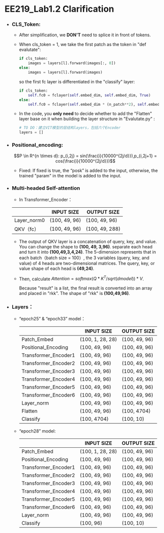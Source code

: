 # EE219_Lab1.2 Clarification

+ ### CLS_Token:

  + After simplification, we **DON'T** need to splice it in front of tokens.  

  + When cls_token = 1, we take the first patch as the token in "def evalutate":

    ```python
    if cls_token:
    	images = layers[l].forward(images[:, 0])
    else:
    	images = layers[l].forward(images)
    ```

    so the first fc layer is differentiated in the "classify" layer:

    ```python
    if cls_token:
    	self.fc0 = fclayer(self.embed_dim, self.embed_dim, True)
    else:
    	self.fc0 = fclayer(self.embed_dim * (n_patch**2), self.embed_dim, True)
    ```

  + In the code,  you **only need** to decide whether to add the "Flatten" layer base on it when building the layer structure in "Evalutate.py" :

    ```python
    # TO DO：建立VIT模型的层结构layers，包括六个Encoder
    layers = []
    ```

    

+ ### Positional_encoding:

  $$P \in R^{n \times d}: p_{i,2j} = sin(\frac{i}{10000^{2j/d}}),p_{i,2j+1} = cos(\frac{i}{10000^{2j/d}})$$ 

  + Fixed: If fixed is true,  the “posk” is added to the input, otherwise, the trained "param" in the model is added to the input.

+ ### Multi-headed Self-attention

  + In Transformer_Encoder：

  |             | INPUT SIZE    | OUTPUT SIZE    |
  | ----------- | ------------- | -------------- |
  | Layer_norm0 | (100, 49, 96) | (100, 49, 96)  |
  | QKV（fc）   | (100, 49, 96) | (100, 49, 288) |
  
  + The output of QKV layer is a concatenation of query, key, and value. You can change the shape to **(100, 49, 3,96)**. separate each head and turn it into **(100,49,3,4,24)**. The 5-dimension represents that in each batch（batch size = 100）, the 3 variables (query, key, and value) of 4 heads are two-dimensional matrices. The query, key, or value shape of each head is **(49,24)**.
  
  + Then, calculate $Attention = softmax(Q*K^T/sqrt(dmodel))*V$.
  
    Because "result" is a list, the final result is converted into an array and placed in "rkk". The shape of "rkk" is **(100,49,96)**.
  
  
  
+ ### Layers：

  + “epoch25” & “epoch33” model：

    |                      | INPUT SIZE       | OUTPUT SIZE   |
    | -------------------- | ---------------- | ------------- |
    | Patch_Embed          | (100, 1, 28, 28) | (100, 49, 96) |
    | Positional_Encoding  | (100, 49, 96)    | (100, 49, 96) |
    | Transformer_Encoder1 | (100, 49, 96)    | (100, 49, 96) |
    | Transformer_Encoder2 | (100, 49, 96)    | (100, 49, 96) |
    | Transformer_Encoder3 | (100, 49, 96)    | (100, 49, 96) |
    | Transformer_Encoder4 | (100, 49, 96)    | (100, 49, 96) |
    | Transformer_Encoder5 | (100, 49, 96)    | (100, 49, 96) |
    | Transformer_Encoder6 | (100, 49, 96)    | (100, 49, 96) |
    | Layer_norm           | (100, 49, 96)    | (100, 49, 96) |
    | Flatten              | (100, 49, 96)    | (100, 4704)   |
    | Classify             | (100, 4704)      | (100, 10)     |

  + “epoch28” model:

    |                      | INPUT SIZE       | OUTPUT SIZE   |
    | -------------------- | ---------------- | ------------- |
    | Patch_Embed          | (100, 1, 28, 28) | (100, 49, 96) |
    | Positional_Encoding  | (100, 49, 96)    | (100, 49, 96) |
    | Transformer_Encoder1 | (100, 49, 96)    | (100, 49, 96) |
    | Transformer_Encoder2 | (100, 49, 96)    | (100, 49, 96) |
    | Transformer_Encoder3 | (100, 49, 96)    | (100, 49, 96) |
    | Transformer_Encoder4 | (100, 49, 96)    | (100, 49, 96) |
    | Transformer_Encoder5 | (100, 49, 96)    | (100, 49, 96) |
    | Transformer_Encoder6 | (100, 49, 96)    | (100, 49, 96) |
    | Layer_norm           | (100, 49, 96)    | (100, 49, 96) |
    | Classify             | (100, 96)        | (100, 10)     |


​    

